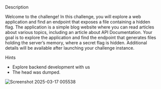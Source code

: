 Description

Welcome to the challenge! In this challenge, you will explore a web application and find an endpoint that exposes a file containing a hidden flag.
The application is a simple blog website where you can read articles about various topics, including an article about API Documentation. Your goal is to explore the application and find the endpoint that generates files holding the server’s memory, where a secret flag is hidden.
Additional details will be available after launching your challenge instance.

Hints 

- Explore backend development with us
- The head was dumped.

![Screenshot 2025-03-17 005538](https://github.com/user-attachments/assets/a0d1b32e-2144-4b99-9dc7-2df71ab41963)
